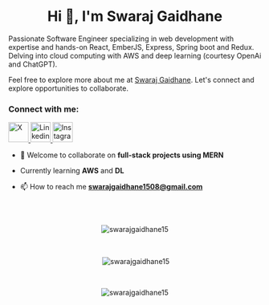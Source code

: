 <h1 align="center">Hi 👋, I'm Swaraj Gaidhane</h1>
<p>Passionate Software Engineer specializing in web development with expertise and hands-on React, EmberJS, Express, Spring boot and Redux. Delving into cloud computing with AWS and deep learning (courtesy OpenAi and ChatGPT).<br/>

Feel free to explore more about me at [Swaraj Gaidhane](swarajgaidhane.netlify.app). Let's connect and explore opportunities to collaborate.</p>

<h3> Connect with me: </h3>
  <a href="https://twitter.com/swarajgaidhane1" target="_blank" title="https://twitter.com/swarajgaidhane1">
  <img width="40px" height="40px" src="https://vectorseek.com/wp-content/uploads/2023/07/Twitter-X-Logo-Vector-01-2.jpg" alt="X" />
</a>
<a href="https://www.linkedin.com/in/swarajgaidhane15/" target="_blank" title="https://www.linkedin.com/in/swarajgaidhane15/">
  <img width="40px" height="40px" src="https://upload.wikimedia.org/wikipedia/commons/thumb/8/81/LinkedIn_icon.svg/2048px-LinkedIn_icon.svg.png" alt="Linkedin" />
</a>
<a href="https://www.instagram.com/swarajgaidhane15/" target="_blank" title="https://www.instagram.com/swarajgaidhane15/">
  <img width="40px" height="40px" src="https://seeklogo.com/images/I/instagram-logo-2D3332C00B-seeklogo.com.png" alt="Instagram" />
</a>
<br/>

- 👯 Welcome to collaborate on **full-stack projects using MERN**

- Currently learning **AWS** and **DL** 

- 📫 How to reach me **swarajgaidhane1508@gmail.com**


<!-- <h3 align="center">Connect with me:</h3> -->
<!-- <div style="display: flex; justify-content: center; align-items: center; flex-wrap: wrap">
  <a style="color: white !important" href="https://twitter.com/swarajgaidhane1" target="blank"><img style="color: white; background-color: white" align="center" src="https://cdn.jsdelivr.net/npm/simple-icons@3.0.1/icons/twitter.svg" alt="swarajgaidhane1" height="30" width="40" /></a>
  <a href="[https://linkedin.com/in/swarajgaidhane15](https://www.linkedin.com/in/swarajgaidhane15/)" target="blank"><img style="color: white; background-color: white" align="center" src="https://cdn.jsdelivr.net/npm/simple-icons@3.0.1/icons/linkedin.svg" alt="swarajgaidhane15" height="30" width="40" /></a>
  <a href="https://instagram.com/sw" target="blank"><img align="center" src="https://cdn.jsdelivr.net/npm/simple-icons@3.0.1/icons/instagram.svg" alt="swarajgaidhane" height="30" width="40" /></a>
  <a href="https://www.codechef.com/users/swarajgaidhane" target="blank"><img style="color: white; background-color: white" align="center" src="https://cdn.jsdelivr.net/npm/simple-icons@3.1.0/icons/codechef.svg" alt="swarajgaidhane" height="30" width="40" /></a>
  <a href="https://www.leetcode.com/swarajgaidhane1508" target="blank"><img style="color: white; background-color: white" align="center" src="https://cdn.jsdelivr.net/npm/simple-icons@3.0.1/icons/leetcode.svg" alt="swarajgaidhane1508" height="30" width="40" /></a>
</div> -->

<br>
<!-- 
<h3 align="left">Languages and Tools:</h3>
<p align="left"> 
  <a href="https://angular.io" target="_blank"> 
    <img src="https://raw.githubusercontent.com/devicons/devicon/master/icons/angularjs/angularjs-original-wordmark.svg" alt="angularjs" width="40" height="40"/>        </a> 
  <a href="https://getbootstrap.com" target="_blank"> 
    <img src="https://raw.githubusercontent.com/devicons/devicon/master/icons/bootstrap/bootstrap-plain-wordmark.svg" alt="bootstrap" width="40" height="40"/> </a> 
  <a href="https://www.w3schools.com/cpp/" target="_blank"> 
    <img src="https://raw.githubusercontent.com/devicons/devicon/master/icons/cplusplus/cplusplus-original.svg" alt="cplusplus" width="40" height="40"/> </a> 
  <a href="https://www.w3schools.com/css/" target="_blank"> 
    <img src="https://raw.githubusercontent.com/devicons/devicon/master/icons/css3/css3-original-wordmark.svg" alt="css3" width="40" height="40"/> </a> 
  <a href="https://www.djangoproject.com/" target="_blank"> 
    <img src="https://raw.githubusercontent.com/devicons/devicon/master/icons/django/django-original.svg" alt="django" width="40" height="40"/> </a> 
  <a href="https://expressjs.com" target="_blank"> 
    <img src="https://raw.githubusercontent.com/devicons/devicon/master/icons/express/express-original-wordmark.svg" alt="express" width="40" height="40"/> </a>  
  <a href="https://git-scm.com/" target="_blank"> 
    <img src="https://www.vectorlogo.zone/logos/git-scm/git-scm-icon.svg" alt="git" width="40" height="40"/> </a>  
  <a href="https://developer.mozilla.org/en-US/docs/Web/JavaScript" target="_blank"> 
    <img src="https://raw.githubusercontent.com/devicons/devicon/master/icons/javascript/javascript-original.svg" alt="javascript" width="40" height="40"/> </a> 
  <a href="https://www.linux.org/" target="_blank"> 
    <img src="https://raw.githubusercontent.com/devicons/devicon/master/icons/linux/linux-original.svg" alt="linux" width="40" height="40"/> </a> 
  <a href="https://nodejs.org" target="_blank"> 
    <img src="https://raw.githubusercontent.com/devicons/devicon/master/icons/nodejs/nodejs-original-wordmark.svg" alt="nodejs" width="40" height="40"/> </a> 
  <a href="https://www.photoshop.com/en" target="_blank"> 
    <img src="https://raw.githubusercontent.com/devicons/devicon/master/icons/photoshop/photoshop-line.svg" alt="photoshop" width="40" height="40"/> </a> 
  <a href="https://www.python.org" target="_blank"> 
    <img src="https://raw.githubusercontent.com/devicons/devicon/master/icons/python/python-original.svg" alt="python" width="40" height="40"/> </a> 
  <a href="https://reactjs.org/" target="_blank"> 
    <img src="https://raw.githubusercontent.com/devicons/devicon/master/icons/react/react-original-wordmark.svg" alt="react" width="40" height="40"/> </a> 
  <a href="https://redux.js.org" target="_blank"> 
    <img src="https://raw.githubusercontent.com/devicons/devicon/master/icons/redux/redux-original.svg" alt="redux" width="40" height="40"/> </a>
<h3 align="left">Support:</h3>
<p><a href="https://www.buymeacoffee.com/gswaraj"> <img align="center" src="https://cdn.buymeacoffee.com/buttons/v2/default-yellow.png" height="50" width="210" alt="gswaraj" /></a></p><br>
-->

<p align="center"><br><img align="center" src="https://github-readme-stats.vercel.app/api/top-langs?username=swarajgaidhane15&show_icons=true&theme=tokyonight&locale=en&layout=compact" alt="swarajgaidhane15" /></p><br>

<p align="center">&nbsp;<img align="center" src="https://github-readme-stats.vercel.app/api?username=swarajgaidhane15&show_icons=true&theme=radical&locale=en" alt="swarajgaidhane15" /></p>
<br>
<p align="center"><img align="center" src="https://github-readme-streak-stats.herokuapp.com/?user=swarajgaidhane15&theme=dark" alt="swarajgaidhane15" /></p>

